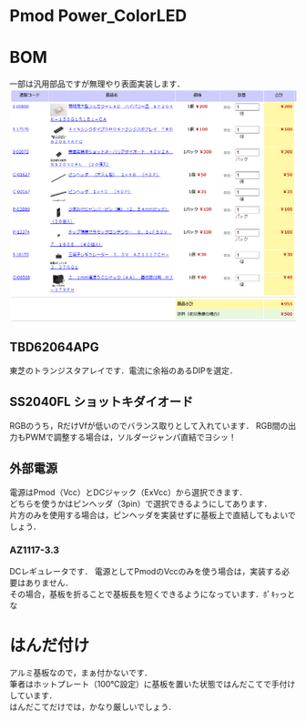 # Pmod Power_ColorLED

# BOM
一部は汎用部品ですが無理やり表面実装します．  
![LED](led.png)

## TBD62064APG
東芝のトランジスタアレイです．電流に余裕のあるDIPを選定．

## SS2040FL ショットキダイオード
RGBのうち，RだけVfが低いのでバランス取りとして入れています．
RGB間の出力もPWMで調整する場合は，ソルダージャンパ直結でヨシッ！

## 外部電源
電源はPmod（Vcc）とDCジャック（ExVcc）から選択できます．  
どちらを使うかはピンヘッダ（3pin）で選択できるようにしてあります．  
片方のみを使用する場合は，ピンヘッダを実装せずに基板上で直結してもよいでしょう．

### AZ1117-3.3
DCレギュレータです．
電源としてPmodのVccのみを使う場合は，実装する必要はありません．  
その場合，基板を折ることで基板長を短くできるようになっています．ﾎﾟｷｯっとな  

# はんだ付け
アルミ基板なので，まぁ付かないです．  
筆者はホットプレート（100℃設定）に基板を置いた状態ではんだこてで手付けしています．  
はんだこてだけでは，かなり厳しいでしょう．  
